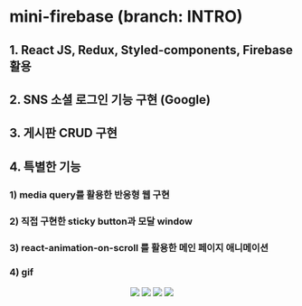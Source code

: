 # mini-firebase (branch: INTRO)

## 1. React JS, Redux, Styled-components, Firebase 활용

## 2. SNS 소셜 로그인 기능 구현 (Google)

## 3. 게시판 CRUD 구현

## 4. 특별한 기능

### 1) media query를 활용한 반응형 웹 구현
### 2) 직접 구현한 sticky button과 모달 window
### 3) react-animation-on-scroll 를 활용한 메인 페이지 애니메이션

### 4) gif
<p align="center">
<img src="https://user-images.githubusercontent.com/104327907/197713535-585f7210-917b-43af-8e82-10a4c01c1802.gif">
  <img src="https://user-images.githubusercontent.com/104327907/197714682-39b47b7f-749b-4e66-8c9d-c525eb119cb9.gif">
   <img src="https://user-images.githubusercontent.com/104327907/197715442-604ed352-f3cc-475b-adf3-104f42898c67.gif">
   <img src="https://user-images.githubusercontent.com/104327907/197715450-46f74e67-709c-49af-8f2c-f1b5a242be96.gif">
  </p>
